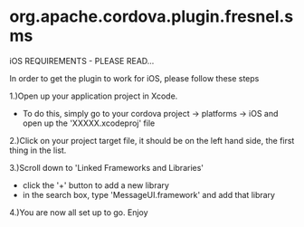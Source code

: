 org.apache.cordova.plugin.fresnel.sms
=====================================

iOS REQUIREMENTS - PLEASE READ...

In order to get the plugin to work for iOS, please follow these steps

1.)Open up your application project in Xcode.
  - To do this, simply go to your cordova project -> platforms -> iOS and open up the 'XXXXX.xcodeproj' file
  
2.)Click on your project target file, it should be on the left hand side, the first thing in the list.

3.)Scroll down to 'Linked Frameworks and Libraries'
  - click the '+' button to add a new library
  - in the search box, type 'MessageUI.framework' and add that library
    
4.)You are now all set up to go. Enjoy
  
